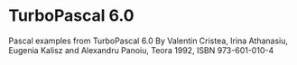 # TurboPascal 6.0

Pascal examples from TurboPascal 6.0 By Valentin Cristea, Irina Athanasiu, Eugenia Kalisz and Alexandru Panoiu, Teora 1992, ISBN 973-601-010-4
